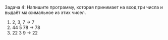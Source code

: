 Задача 4: Напишите программу, которая принимает на вход три числа и выдаёт максимальное из этих чисел.

1) 2, 3, 7 -> 7
2) 44 5 78 -> 78
3) 22 3 9 -> 22
